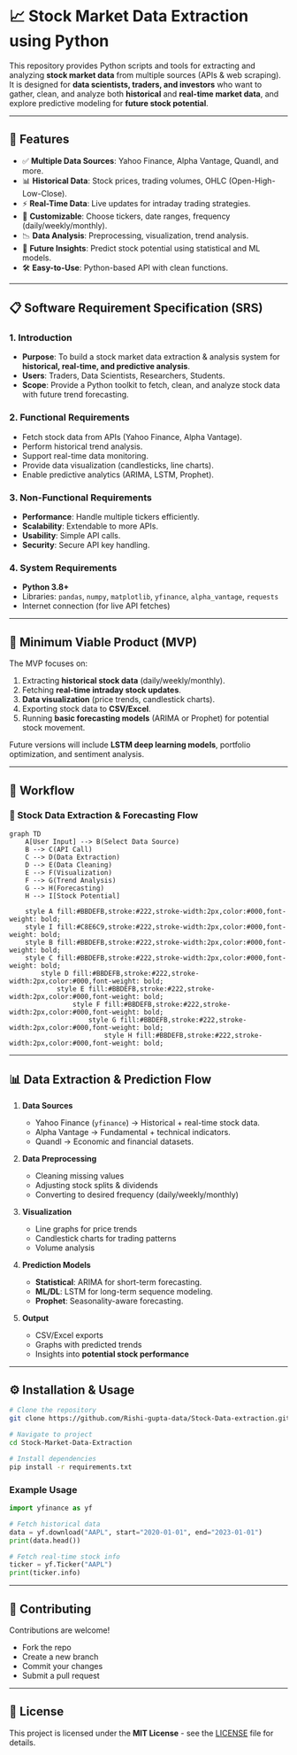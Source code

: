 # 📈 Stock Market Data Extraction using Python  

This repository provides Python scripts and tools for extracting and analyzing **stock market data** from multiple sources (APIs & web scraping). It is designed for **data scientists, traders, and investors** who want to gather, clean, and analyze both **historical** and **real-time market data**, and explore predictive modeling for **future stock potential**.  

---

## 🚀 Features  

- ✅ **Multiple Data Sources**: Yahoo Finance, Alpha Vantage, Quandl, and more.  
- 📊 **Historical Data**: Stock prices, trading volumes, OHLC (Open-High-Low-Close).  
- ⚡ **Real-Time Data**: Live updates for intraday trading strategies.  
- 🔧 **Customizable**: Choose tickers, date ranges, frequency (daily/weekly/monthly).  
- 📉 **Data Analysis**: Preprocessing, visualization, trend analysis.  
- 🔮 **Future Insights**: Predict stock potential using statistical and ML models.  
- 🛠️ **Easy-to-Use**: Python-based API with clean functions.  

---

## 📋 Software Requirement Specification (SRS)  

### 1. Introduction  
- **Purpose**: To build a stock market data extraction & analysis system for **historical, real-time, and predictive analysis**.  
- **Users**: Traders, Data Scientists, Researchers, Students.  
- **Scope**: Provide a Python toolkit to fetch, clean, and analyze stock data with future trend forecasting.  

### 2. Functional Requirements  
- Fetch stock data from APIs (Yahoo Finance, Alpha Vantage).  
- Perform historical trend analysis.  
- Support real-time data monitoring.  
- Provide data visualization (candlesticks, line charts).  
- Enable predictive analytics (ARIMA, LSTM, Prophet).  

### 3. Non-Functional Requirements  
- **Performance**: Handle multiple tickers efficiently.  
- **Scalability**: Extendable to more APIs.  
- **Usability**: Simple API calls.  
- **Security**: Secure API key handling.  

### 4. System Requirements  
- **Python 3.8+**  
- Libraries: `pandas`, `numpy`, `matplotlib`, `yfinance`, `alpha_vantage`, `requests`  
- Internet connection (for live API fetches)  

---

## 🎯 Minimum Viable Product (MVP)  

The MVP focuses on:  
1. Extracting **historical stock data** (daily/weekly/monthly).  
2. Fetching **real-time intraday stock updates**.  
3. **Data visualization** (price trends, candlestick charts).  
4. Exporting stock data to **CSV/Excel**.  
5. Running **basic forecasting models** (ARIMA or Prophet) for potential stock movement.  

Future versions will include **LSTM deep learning models**, portfolio optimization, and sentiment analysis.  

---

## 🔄 Workflow  

### 📌 Stock Data Extraction & Forecasting Flow  

```mermaid
graph TD
    A[User Input] --> B(Select Data Source)
    B --> C(API Call)
    C --> D(Data Extraction)
    D --> E(Data Cleaning)
    E --> F(Visualization)
    F --> G(Trend Analysis)
    G --> H(Forecasting)
    H --> I[Stock Potential]
    
    style A fill:#BBDEFB,stroke:#222,stroke-width:2px,color:#000,font-weight: bold;
    style I fill:#C8E6C9,stroke:#222,stroke-width:2px,color:#000,font-weight: bold;
    style B fill:#BBDEFB,stroke:#222,stroke-width:2px,color:#000,font-weight: bold;
    style C fill:#BBDEFB,stroke:#222,stroke-width:2px,color:#000,font-weight: bold;
        style D fill:#BBDEFB,stroke:#222,stroke-width:2px,color:#000,font-weight: bold;
            style E fill:#BBDEFB,stroke:#222,stroke-width:2px,color:#000,font-weight: bold;
                style F fill:#BBDEFB,stroke:#222,stroke-width:2px,color:#000,font-weight: bold;
                    style G fill:#BBDEFB,stroke:#222,stroke-width:2px,color:#000,font-weight: bold;
                        style H fill:#BBDEFB,stroke:#222,stroke-width:2px,color:#000,font-weight: bold;

```

---

## 📊 Data Extraction & Prediction Flow  

1. **Data Sources**  
   - Yahoo Finance (`yfinance`) → Historical + real-time stock data.  
   - Alpha Vantage → Fundamental + technical indicators.  
   - Quandl → Economic and financial datasets.  

2. **Data Preprocessing**  
   - Cleaning missing values  
   - Adjusting stock splits & dividends  
   - Converting to desired frequency (daily/weekly/monthly)  

3. **Visualization**  
   - Line graphs for price trends  
   - Candlestick charts for trading patterns  
   - Volume analysis  

4. **Prediction Models**  
   - **Statistical**: ARIMA for short-term forecasting.  
   - **ML/DL**: LSTM for long-term sequence modeling.  
   - **Prophet**: Seasonality-aware forecasting.  

5. **Output**  
   - CSV/Excel exports  
   - Graphs with predicted trends  
   - Insights into **potential stock performance**  

---

## ⚙️ Installation & Usage  

```bash
# Clone the repository
git clone https://github.com/Rishi-gupta-data/Stock-Data-extraction.git

# Navigate to project
cd Stock-Market-Data-Extraction

# Install dependencies
pip install -r requirements.txt
```

### Example Usage  

```python
import yfinance as yf

# Fetch historical data
data = yf.download("AAPL", start="2020-01-01", end="2023-01-01")
print(data.head())

# Fetch real-time stock info
ticker = yf.Ticker("AAPL")
print(ticker.info)
```

---

## 🤝 Contributing  

Contributions are welcome!  
- Fork the repo  
- Create a new branch  
- Commit your changes  
- Submit a pull request  

---

## 📜 License  

This project is licensed under the **MIT License** - see the [LICENSE](LICENSE) file for details.  
